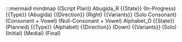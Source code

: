 :::mermaid
mindmap
	((Script Plan))
		Abugida_R
			{{State}}
				(In-Progress)
			{{Type}}
				(Abugida)
			{{Direction}}
				(Right)
			{{Variants}}
				(Solo Consonant)
				(Consonant + Vowel)
				(Null-Consonant + Vowel)
		Alphabet_D
			{{State}}
				(Planned)
			{{Type}}
				(Alphabet)
			{{Direction}}
				(Down)
			{{Variants}}
				(Solo)
				(Initial)
				(Medial)
				(Final)